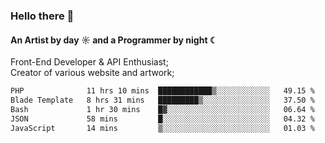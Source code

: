 ### Hello there 👋
#### An Artist by day ☼ and a Programmer by night ☾

Front-End Developer & API Enthusiast;<br>
Creator of various website and artwork;

<!--START_SECTION:waka-->

```txt
PHP              11 hrs 10 mins  ████████████▒░░░░░░░░░░░░   49.15 %
Blade Template   8 hrs 31 mins   █████████▒░░░░░░░░░░░░░░░   37.50 %
Bash             1 hr 30 mins    █▓░░░░░░░░░░░░░░░░░░░░░░░   06.64 %
JSON             58 mins         █░░░░░░░░░░░░░░░░░░░░░░░░   04.32 %
JavaScript       14 mins         ▒░░░░░░░░░░░░░░░░░░░░░░░░   01.03 %
```

<!--END_SECTION:waka-->

<!--unk0e-ctrlmd-blitzh-Klöggr-https://codepen.io/nikillpop/pen/VdJjJW-->
